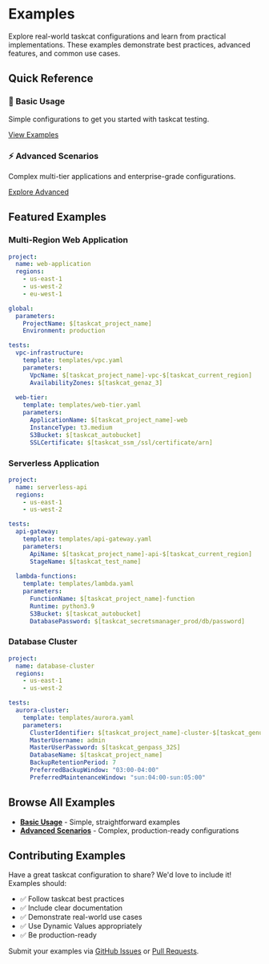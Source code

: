 # Examples

Explore real-world taskcat configurations and learn from practical implementations. These examples demonstrate best practices, advanced features, and common use cases.

## Quick Reference

<div class="feature-grid">
  <div class="feature-card">
    <h3>🚀 Basic Usage</h3>
    <p>Simple configurations to get you started with taskcat testing.</p>
    <a href="basic/" class="md-button">View Examples</a>
  </div>
  
  <div class="feature-card">
    <h3>⚡ Advanced Scenarios</h3>
    <p>Complex multi-tier applications and enterprise-grade configurations.</p>
    <a href="advanced/" class="md-button">Explore Advanced</a>
  </div>
</div>

## Featured Examples

### Multi-Region Web Application

```yaml
project:
  name: web-application
  regions:
    - us-east-1
    - us-west-2
    - eu-west-1

global:
  parameters:
    ProjectName: $[taskcat_project_name]
    Environment: production

tests:
  vpc-infrastructure:
    template: templates/vpc.yaml
    parameters:
      VpcName: $[taskcat_project_name]-vpc-$[taskcat_current_region]
      AvailabilityZones: $[taskcat_genaz_3]
      
  web-tier:
    template: templates/web-tier.yaml
    parameters:
      ApplicationName: $[taskcat_project_name]-web
      InstanceType: t3.medium
      S3Bucket: $[taskcat_autobucket]
      SSLCertificate: $[taskcat_ssm_/ssl/certificate/arn]
```

### Serverless Application

```yaml
project:
  name: serverless-api
  regions:
    - us-east-1
    - us-west-2

tests:
  api-gateway:
    template: templates/api-gateway.yaml
    parameters:
      ApiName: $[taskcat_project_name]-api-$[taskcat_current_region]
      StageName: $[taskcat_test_name]
      
  lambda-functions:
    template: templates/lambda.yaml
    parameters:
      FunctionName: $[taskcat_project_name]-function
      Runtime: python3.9
      S3Bucket: $[taskcat_autobucket]
      DatabasePassword: $[taskcat_secretsmanager_prod/db/password]
```

### Database Cluster

```yaml
project:
  name: database-cluster
  regions:
    - us-east-1
    - us-west-2

tests:
  aurora-cluster:
    template: templates/aurora.yaml
    parameters:
      ClusterIdentifier: $[taskcat_project_name]-cluster-$[taskcat_genuuid]
      MasterUsername: admin
      MasterUserPassword: $[taskcat_genpass_32S]
      DatabaseName: $[taskcat_project_name]
      BackupRetentionPeriod: 7
      PreferredBackupWindow: "03:00-04:00"
      PreferredMaintenanceWindow: "sun:04:00-sun:05:00"
```

## Browse All Examples

- **[Basic Usage](basic.md)** - Simple, straightforward examples
- **[Advanced Scenarios](advanced.md)** - Complex, production-ready configurations

## Contributing Examples

Have a great taskcat configuration to share? We'd love to include it! Examples should:

- ✅ Follow taskcat best practices
- ✅ Include clear documentation
- ✅ Demonstrate real-world use cases
- ✅ Use Dynamic Values appropriately
- ✅ Be production-ready

Submit your examples via [GitHub Issues](https://github.com/aws-ia/taskcat/issues) or [Pull Requests](https://github.com/aws-ia/taskcat/pulls).
